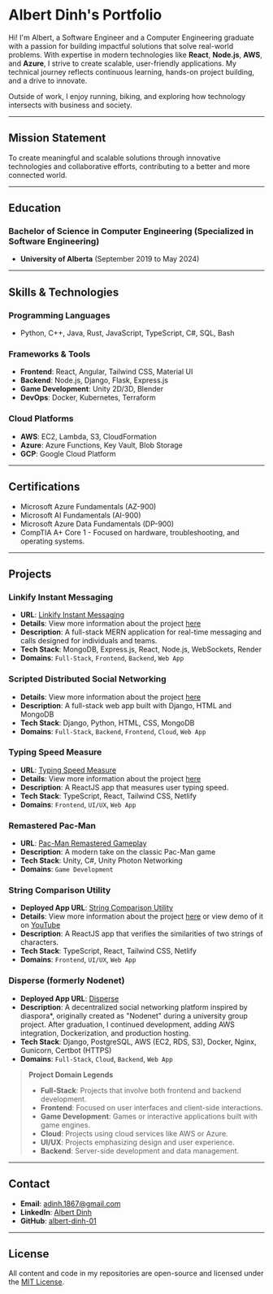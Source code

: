 # Albert Dinh's Portfolio

Hi! I'm Albert, a Software Engineer and a Computer Engineering graduate with a passion for building impactful solutions that solve real-world problems. With expertise in modern technologies like **React**, **Node.js**, **AWS**, and **Azure**, I strive to create scalable, user-friendly applications. My technical journey reflects continuous learning, hands-on project building, and a drive to innovate.

Outside of work, I enjoy running, biking, and exploring how technology intersects with business and society.

---

## Mission Statement

To create meaningful and scalable solutions through innovative technologies and collaborative efforts, contributing to a better and more connected world.

---

## Education

### Bachelor of Science in Computer Engineering (Specialized in Software Engineering)

- **University of Alberta** (September 2019 to May 2024)

---

## Skills & Technologies

### Programming Languages

- Python, C++, Java, Rust, JavaScript, TypeScript, C#, SQL, Bash

### Frameworks & Tools

- **Frontend**: React, Angular, Tailwind CSS, Material UI
- **Backend**: Node.js, Django, Flask, Express.js
- **Game Development**: Unity 2D/3D, Blender
- **DevOps**: Docker, Kubernetes, Terraform

### Cloud Platforms

- **AWS**: EC2, Lambda, S3, CloudFormation
- **Azure**: Azure Functions, Key Vault, Blob Storage
- **GCP**: Google Cloud Platform

---

## Certifications

- Microsoft Azure Fundamentals (AZ-900)
- Microsoft AI Fundamentals (AI-900)
- Microsoft Azure Data Fundamentals (DP-900)
- CompTIA A+ Core 1 - Focused on hardware, troubleshooting, and operating systems.

---

## Projects

### Linkify Instant Messaging

- **URL**: [Linkify Instant Messaging](https://linkify-front-33uh.onrender.com/)
- **Details**: View more information about the project [here](#)
- **Description**: A full-stack MERN application for real-time messaging and calls designed for individuals and teams.
- **Tech Stack**: MongoDB, Express.js, React, Node.js, WebSockets, Render
- **Domains**: `Full-Stack`, `Frontend`, `Backend`, `Web App`

### Scripted Distributed Social Networking

- **Details**: View more information about the project [here](#)
- **Description**: A full-stack web app built with Django, HTML and MongoDB
- **Tech Stack**: Django, Python, HTML, CSS, MongoDB
- **Domains**: `Full-Stack`, `Backend`, `Frontend`, `Cloud`, `Web App`

### Typing Speed Measure

- **URL**: [Typing Speed Measure](https://peaceful-muffin-0fc3d6.netlify.app/)
- **Details**: View more information about the project [here](https://github.com/albert-dinh-01/TypingTest)
- **Description**: A ReactJS app that measures user typing speed.
- **Tech Stack**: TypeScript, React, Tailwind CSS, Netlify
- **Domains**: `Frontend`, `UI/UX`, `Web App`

### Remastered Pac-Man

- **URL**: [Pac-Man Remastered Gameplay](https://docs.google.com/presentation/d/1WdvFVx0A8iM3CwuGCEXK2dJr6snJWucXzj0oMgZ4gss/edit#slide=id.p1)
- **Description**: A modern take on the classic Pac-Man game
- **Tech Stack**: Unity, C#, Unity Photon Networking
- **Domains**: `Game Development`

### String Comparison Utility

- **Deployed App URL**: [String Comparison Utility](https://scintillating-cascaron-956662.netlify.app/)
- **Details**: View more information about the project [here](https://github.com/albert-dinh-01/stringComparison) or view demo of it on [YouTube](https://youtu.be/QHF0wP_412k)
- **Description**: A ReactJS app that verifies the similarities of two strings of characters.
- **Tech Stack**: TypeScript, React, Tailwind CSS, Netlify
- **Domains**: `Frontend`, `UI/UX`, `Web App`

### Disperse (formerly Nodenet)

- **Deployed App URL**: [Disperse](https://www.mydisperse.xyz/)
- **Description**: A decentralized social networking platform inspired by diaspora\*, originally created as "Nodenet" during a university group project. After graduation, I continued development, adding AWS integration, Dockerization, and production hosting.
- **Tech Stack**: Django, PostgreSQL, AWS (EC2, RDS, S3), Docker, Nginx, Gunicorn, Certbot (HTTPS)
- **Domains**: `Full-Stack`, `Cloud`, `Backend`, `Web App`

> **Project Domain Legends**
>
> - **Full-Stack**: Projects that involve both frontend and backend development.
> - **Frontend**: Focused on user interfaces and client-side interactions.
> - **Game Development**: Games or interactive applications built with game engines.
> - **Cloud**: Projects using cloud services like AWS or Azure.
> - **UI/UX**: Projects emphasizing design and user experience.
> - **Backend**: Server-side development and data management.

---

## Contact

- **Email**: [adinh.1867@gmail.com](mailto:adinh.1867@gmail.com)
- **LinkedIn**: [Albert Dinh](https://www.linkedin.com/in/albertdinh19/)
- **GitHub**: [albert-dinh-01](https://github.com/albert-dinh-01/)

---

## License

All content and code in my repositories are open-source and licensed under the [MIT License](https://opensource.org/licenses/MIT).
